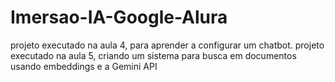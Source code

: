 # Imersao-IA-Google-Alura
projeto executado na aula 4, para aprender a configurar um chatbot.
projeto executado na aula 5, criando um sistema para busca em documentos usando embeddings e a Gemini API
